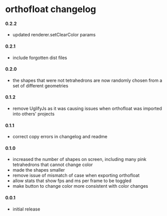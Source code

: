 orthofloat changelog
=========

#### 0.2.2
* updated renderer.setClearColor params

#### 0.2.1
* include forgotten dist files

#### 0.2.0
* the shapes that were not tetrahedrons are now randomly chosen from a set of different geometries

#### 0.1.2
* remove UglifyJs as it was causing issues when orthofloat was imported into others' projects

#### 0.1.1
* correct copy errors in changelog and readme

#### 0.1.0
* increased the number of shapes on screen, including many pink tetrahedrons that cannot change color
* made the shapes smaller
* remove issue of mismatch of case when exporting orthofloat
* allow stats that show fps and ms per frame to be toggled
* make button to change color more consistent with color changes


#### 0.0.1
* initial release